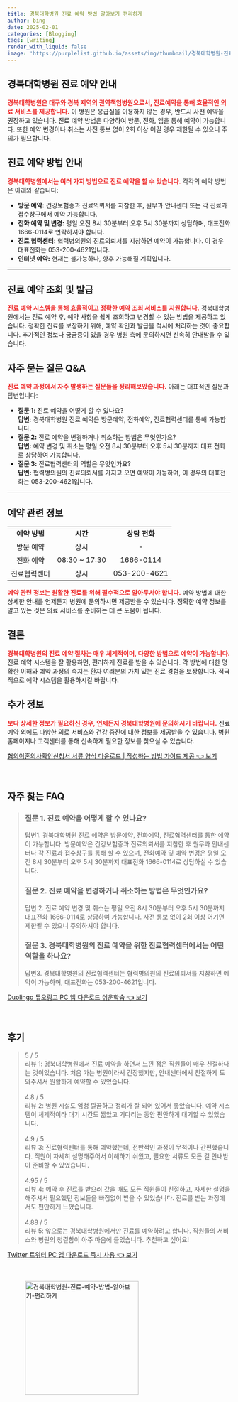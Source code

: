 ```yaml
---
title: 경북대학병원 진료 예약 방법 알아보기 편리하게
author: bing
date: 2025-02-01
categories: [Blogging]
tags: [writing]
render_with_liquid: false
image: 'https://purplelist.github.io/assets/img/thumbnail/경북대학병원-진료-예약-방법-알아보기-편리하게.webp'
---
```



<h2 id='경북대학병원_진료_예약_안내'>경북대학병원 진료 예약 안내</h2>

<p><b><span style="color: #ee2323;">경북대학병원은 대구와 경북 지역의 권역책임병원으로서, 진료예약을 통해 효율적인 의료 서비스를 제공합니다.</span></b> 이 병원은 응급실을 이용하지 않는 경우, 반드시 사전 예약을 권장하고 있습니다. 진료 예약 방법은 다양하여 방문, 전화, 앱을 통해 예약이 가능합니다. 또한 예약 변경이나 취소는 사전 통보 없이 2회 이상 어길 경우 제한될 수 있으니 주의가 필요합니다.</p>

<h2 id='진료예약_방법_안내'>진료 예약 방법 안내</h2>

<p><b><span style="color: #ee2323;">경북대학병원에서는 여러 가지 방법으로 진료 예약을 할 수 있습니다.</span></b> 각각의 예약 방법은 아래와 같습니다:</p>

<ul>
    <li><b>방문 예약:</b> 건강보험증과 진료의뢰서를 지참한 후, 원무과 안내센터 또는 각 진료과 접수창구에서 예약 가능합니다.</li>
    <li><b>전화 예약 및 변경:</b> 평일 오전 8시 30분부터 오후 5시 30분까지 상담하며, 대표전화 1666-0114로 연락하셔야 합니다.</li>
    <li><b>진료 협력센터:</b> 협력병의원의 진료의뢰서를 지참하면 예약이 가능합니다. 이 경우 대표전화는 053-200-4621입니다.</li>
    <li><b>인터넷 예약:</b> 현재는 불가능하나, 향후 가능해질 계획입니다.</li>
</ul>

<hr />

<h2 id='진료예약_조회_및_발급'>진료 예약 조회 및 발급</h2>

<p><b><span style="color: #ee2323;">진료 예약 시스템을 통해 효율적이고 정확한 예약 조회 서비스를 지원합니다.</span></b> 경북대학병원에서는 진료 예약 후, 예약 사항을 쉽게 조회하고 변경할 수 있는 방법을 제공하고 있습니다. 정확한 진료를 보장하기 위해, 예약 확인과 발급을 적시에 처리하는 것이 중요합니다. 추가적인 정보나 궁금증이 있을 경우 병원 측에 문의하시면 신속히 안내받을 수 있습니다.</p>

<h2 id='자주_묻는_질문_QNA'>자주 묻는 질문 Q&A</h2>

<p><b><span style="color: #ee2323;">진료 예약 과정에서 자주 발생하는 질문들을 정리해보았습니다.</span></b> 아래는 대표적인 질문과 답변입니다:</p>

<ul>
    <li><b>질문 1:</b> 진료 예약을 어떻게 할 수 있나요? 
        <br><b>답변:</b> 경북대학병원 진료 예약은 방문예약, 전화예약, 진료협력센터를 통해 가능합니다.</li>
    <li><b>질문 2:</b> 진료 예약을 변경하거나 취소하는 방법은 무엇인가요? 
        <br><b>답변:</b> 예약 변경 및 취소는 평일 오전 8시 30분부터 오후 5시 30분까지 대표 전화로 상담하여 가능합니다.</li>
    <li><b>질문 3:</b> 진료협력센터의 역할은 무엇인가요? 
        <br><b>답변:</b> 협력병의원의 진료의뢰서를 가지고 오면 예약이 가능하며, 이 경우의 대표전화는 053-200-4621입니다.</li>
</ul>

<hr />

<h2 id='예약_관련_정보'>예약 관련 정보</h2>

<table>
    <tr>
        <td style="text-align: center; height: 17px;"><b>예약 방법</b></td>
        <td style="text-align: center; height: 17px;"><b>시간</b></td>
        <td style="text-align: center; height: 17px;"><b>상담 전화</b></td>
    </tr>
    <tr>
        <td style="text-align: center; height: 17px;">방문 예약</td>
        <td style="text-align: center; height: 17px;">상시</td>
        <td style="text-align: center; height: 17px;">-</td>
    </tr>
    <tr>
        <td style="text-align: center; height: 17px;">전화 예약</td>
        <td style="text-align: center; height: 17px;">08:30 ~ 17:30</td>
        <td style="text-align: center; height: 17px;">1666-0114</td>
    </tr>
    <tr>
        <td style="text-align: center; height: 17px;">진료협력센터</td>
        <td style="text-align: center; height: 17px;">상시</td>
        <td style="text-align: center; height: 17px;">053-200-4621</td>
    </tr>
</table>

<p><b><span style="color: #ee2323;">예약 관련 정보는 원활한 진료를 위해 필수적으로 알아두셔야 합니다.</span></b> 예약 방법에 대한 상세한 안내를 언제든지 병원에 문의하시면 제공받을 수 있습니다. 정확한 예약 정보를 알고 있는 것은 의료 서비스를 준비하는 데 큰 도움이 됩니다.</p>

<h2 id='결론'>결론</h2>

<p><b><span style="color: #ee2323;">경북대학병원의 진료 예약 절차는 매우 체계적이며, 다양한 방법으로 예약이 가능합니다.</span></b> 진료 예약 시스템을 잘 활용하면, 편리하게 진료를 받을 수 있습니다. 각 방법에 대한 명확한 이해와 예약 과정의 숙지는 환자 여러분의 가치 있는 진료 경험을 보장합니다. 적극적으로 예약 시스템을 활용하시길 바랍니다.</p>

<h2 id='추가_정보'>추가 정보</h2>

<p><b><span style="color: #ee2323;">보다 상세한 정보가 필요하신 경우, 언제든지 경북대학병원에 문의하시기 바랍니다.</span></b> 진료 예약 외에도 다양한 의료 서비스와 건강 증진에 대한 정보를 제공받을 수 있습니다. 병원 홈페이지나 고객센터를 통해 신속하게 필요한 정보를 찾으실 수 있습니다. </p>


<p><a class="click-button" title="협의이혼의사확인신청서 서류 양식 다운로드 | 작성하는 방법 가이드 제공" href="https://purplelist.github.io/posts/%ED%98%91%EC%9D%98%EC%9D%B4%ED%98%BC%EC%9D%98%EC%82%AC%ED%99%95%EC%9D%B8%EC%8B%A0%EC%B2%AD%EC%84%9C-%EC%84%9C%EB%A5%98-%EC%96%91%EC%8B%9D-%EB%8B%A4%EC%9A%B4%EB%A1%9C%EB%93%9C-%EC%9E%91%EC%84%B1%ED%95%98%EB%8A%94-%EB%B0%A9%EB%B2%95-%EA%B0%80%EC%9D%B4%EB%93%9C-%EC%A0%9C%EA%B3%B5/" rel="dofollow">협의이혼의사확인신청서 서류 양식 다운로드 | 작성하는 방법 가이드 제공 👈 보기</a></p><br>
<h2 id='자주_찾는_FAQ'>자주 찾는 FAQ</h2>
<div itemscope="" itemtype="https://schema.org/FAQPage"> 
<blockquote> 
<div itemscope="" itemprop="mainEntity" itemtype="https://schema.org/Question"> 
<h3 itemprop="name">질문 1. 진료 예약을 어떻게 할 수 있나요?</h3> 
<div itemscope="" itemprop="acceptedAnswer" itemtype="https://schema.org/Answer"> 
<span itemprop="text"> 
<p>답변1. 경북대학병원 진료 예약은 방문예약, 전화예약, 진료협력센터를 통한 예약이 가능합니다. 방문예약은 건강보험증과 진료의뢰서를 지참한 후 원무과 안내센터나 각 진료과 접수창구를 통해 할 수 있으며, 전화예약 및 예약 변경은 평일 오전 8시 30분부터 오후 5시 30분까지 대표전화 1666-0114로 상담하실 수 있습니다.</p> 
</span> 
</div> 
</div> 

<div itemscope="" itemprop="mainEntity" itemtype="https://schema.org/Question"> 
<h3 itemprop="name">질문 2. 진료 예약을 변경하거나 취소하는 방법은 무엇인가요?</h3> 
<div itemscope="" itemprop="acceptedAnswer" itemtype="https://schema.org/Answer"> 
<span itemprop="text"> 
<p>답변 2. 진료 예약 변경 및 취소는 평일 오전 8시 30분부터 오후 5시 30분까지 대표전화 1666-0114로 상담하여 가능합니다. 사전 통보 없이 2회 이상 어기면 제한될 수 있으니 주의하셔야 합니다.</p> 
</span> 
</div> 
</div> 

<div itemscope="" itemprop="mainEntity" itemtype="https://schema.org/Question"> 
<h3 itemprop="name">질문 3. 경북대학병원의 진료 예약을 위한 진료협력센터에서는 어떤 역할을 하나요?</h3> 
<div itemscope="" itemprop="acceptedAnswer" itemtype="https://schema.org/Answer"> 
<span itemprop="text"> 
<p>답변3. 경북대학병원의 진료협력센터는 협력병의원의 진료의뢰서를 지참하면 예약이 가능하며, 대표전화는 053-200-4621입니다.</p> 
</span> 
</div> 
</div> 

</blockquote> 
</div>
<p><a class="click-button" title="Duolingo 듀오링고 PC 앱 다운로드 쉬운학습" href="https://purplelist.github.io/posts/Duolingo-%EB%93%80%EC%98%A4%EB%A7%81%EA%B3%A0-PC-%EC%95%B1-%EB%8B%A4%EC%9A%B4%EB%A1%9C%EB%93%9C-%EC%89%AC%EC%9A%B4%ED%95%99%EC%8A%B5/" rel="dofollow">Duolingo 듀오링고 PC 앱 다운로드 쉬운학습 👈 보기</a></p><br>
<h2 id='후기'>후기</h2>
<div itemscope itemtype="https://schema.org/Product">
  <blockquote>
  <div itemprop="review" itemscope itemtype="https://schema.org/Review">
      <div itemprop="reviewRating" itemscope itemtype="https://schema.org/Rating"> <span itemprop="ratingValue">5</span> / <span itemprop="bestRating">5</span> </div>
      <span itemprop="reviewBody">리뷰 1: 경북대학병원에서 진료 예약을 하면서 느낀 점은 직원들이 매우 친절하다는 것이었습니다. 처음 가는 병원이라서 긴장했지만, 안내센터에서 친절하게 도와주셔서 원활하게 예약할 수 있었습니다.</span>
  </div>
  <br>
  <div itemprop="review" itemscope itemtype="https://schema.org/Review">
      <div itemprop="reviewRating" itemscope itemtype="https://schema.org/Rating"> <span itemprop="ratingValue">4.8</span> / <span itemprop="bestRating">5</span> </div>
      <span itemprop="reviewBody">리뷰 2: 병원 시설도 엄청 깔끔하고 정리가 잘 되어 있어서 좋았습니다. 예약 시스템이 체계적이라 대기 시간도 짧았고 기다리는 동안 편안하게 대기할 수 있었습니다.</span>
  </div>
  <br>
  <div itemprop="review" itemscope itemtype="https://schema.org/Review">
      <div itemprop="reviewRating" itemscope itemtype="https://schema.org/Rating"> <span itemprop="ratingValue">4.9</span> / <span itemprop="bestRating">5</span> </div>
      <span itemprop="reviewBody">리뷰 3: 진료협력센터를 통해 예약했는데, 전반적인 과정이 무척이나 간편했습니다. 직원이 자세히 설명해주어서 이해하기 쉬웠고, 필요한 서류도 모든 걸 안내받아 준비할 수 있었습니다.</span>
  </div>
  <br>
  <div itemprop="review" itemscope itemtype="https://schema.org/Review">
      <div itemprop="reviewRating" itemscope itemtype="https://schema.org/Rating"> <span itemprop="ratingValue">4.95</span> / <span itemprop="bestRating">5</span> </div>
      <span itemprop="reviewBody">리뷰 4: 예약 후 진료를 받으러 갔을 때도 모든 직원들이 친절하고, 자세한 설명을 해주셔서 필요했던 정보들을 빠짐없이 받을 수 있었습니다. 진료를 받는 과정에서도 편안하게 느꼈습니다.</span>
  </div>
  <br>
  <div itemprop="review" itemscope itemtype="https://schema.org/Review">
      <div itemprop="reviewRating" itemscope itemtype="https://schema.org/Rating"> <span itemprop="ratingValue">4.88</span> / <span itemprop="bestRating">5</span> </div>
      <span itemprop="reviewBody">리뷰 5: 앞으로는 경북대학병원에서만 진료를 예약하려고 합니다. 직원들의 서비스와 병원의 청결함이 아주 마음에 들었습니다. 추천하고 싶어요!</span>
  </div>
  </blockquote>
</div>
<p><a class="click-button" title="Twitter 트위터 PC 앱 다운로드 즉시 사용" href="https://purplelist.github.io/posts/Twitter-%ED%8A%B8%EC%9C%84%ED%84%B0-PC-%EC%95%B1-%EB%8B%A4%EC%9A%B4%EB%A1%9C%EB%93%9C-%EC%A6%89%EC%8B%9C-%EC%82%AC%EC%9A%A9/" rel="dofollow">Twitter 트위터 PC 앱 다운로드 즉시 사용 👈 보기</a></p><br>
<figure class="image"><img src="https://purplelist.github.io/assets/img/thumbnail/경북대학병원-진료-예약-방법-알아보기-편리하게.webp" alt="경북대학병원-진료-예약-방법-알아보기-편리하게" width="256" height="256"></figure>
